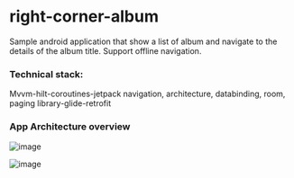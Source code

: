 # right-corner-album
Sample android  application that show a list of album and navigate to the details of the album title.
Support offline navigation.


### Technical stack:
Mvvm-hilt-coroutines-jetpack navigation, architecture, databinding, room, paging library-glide-retrofit

### App Architecture overview
![image](https://user-images.githubusercontent.com/47614526/131268911-8ef7851d-4066-465f-b750-6abbf0b740a5.png)

![image](https://user-images.githubusercontent.com/47614526/131268950-03ef78d6-1448-4683-8455-b113d759c63c.png)
